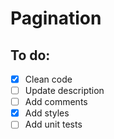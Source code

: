 # Pagination

## To do:

- [x] Clean code
- [ ] Update description
- [ ] Add comments
- [x] Add styles
- [ ] Add unit tests
